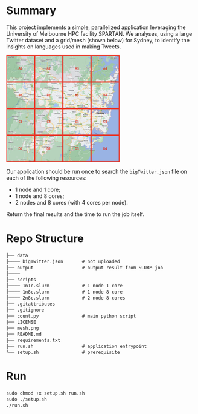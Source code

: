 # Summary

This project implements a simple, parallelized application leveraging the University of Melbourne HPC facility SPARTAN. We analyses, using a large Twitter dataset and a grid/mesh (shown below) for Sydney, to identify the insights on languages used in making Tweets.

<img src="mesh.png" width="300">

Our application should be run once to search the `bigTwitter.json` file on each of the following resources:

- 1 node and 1 core;
- 1 node and 8 cores;
- 2 nodes and 8 cores (with 4 cores per node).

Return the final results and the time to run the job itself.

# Repo Structure

```
├── data
├──── bigTwitter.json       # not uploaded
├── output                  # output result from SLURM job
├────
├── scripts
├──── 1n1c.slurm            # 1 node 1 core
├──── 1n8c.slurm            # 1 node 8 core
├──── 2n8c.slurm            # 2 node 8 cores
├── .gitattributes
├── .gitignore
├── count.py                # main python script
├── LICENSE
├── mesh.png
├── README.md
├── requirements.txt
├── run.sh                  # application entrypoint
└── setup.sh                # prerequisite

```

# Run

```
sudo chmod +x setup.sh run.sh
sudo ./setup.sh
./run.sh
```
